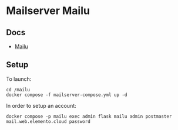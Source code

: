 # Mailserver Mailu

## Docs
- [Mailu](https://mailu.io/2.0/index.html)

## Setup
To launch:
```
cd /mailu
docker compose -f mailserver-compose.yml up -d
```

In order to setup an account:
```
docker compose -p mailu exec admin flask mailu admin postmaster mail.web.elemento.cloud password
```